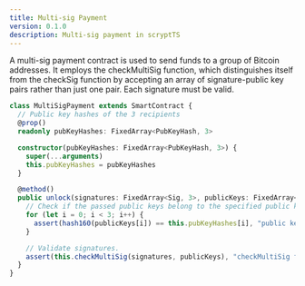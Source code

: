 ```yaml
---
title: Multi-sig Payment
version: 0.1.0
description: Multi-sig payment in scryptTS
---
```


A multi-sig payment contract is used to send funds to a group of Bitcoin addresses. It employs the checkMultiSig function, which distinguishes itself from the checkSig function by accepting an array of signature-public key pairs rather than just one pair. Each signature must be valid.

```ts
class MultiSigPayment extends SmartContract {
  // Public key hashes of the 3 recipients
  @prop()
  readonly pubKeyHashes: FixedArray<PubKeyHash, 3>

  constructor(pubKeyHashes: FixedArray<PubKeyHash, 3>) {
    super(...arguments)
    this.pubKeyHashes = pubKeyHashes
  }

  @method()
  public unlock(signatures: FixedArray<Sig, 3>, publicKeys: FixedArray<PubKey, 3>) {
    // Check if the passed public keys belong to the specified public key hashes.
    for (let i = 0; i < 3; i++) {
      assert(hash160(publicKeys[i]) == this.pubKeyHashes[i], "public key hash mismatch")
    }

    // Validate signatures.
    assert(this.checkMultiSig(signatures, publicKeys), "checkMultiSig failed")
  }
}
```
